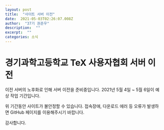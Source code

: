 ```yaml
---
layout: post 
title:  "사이트 서버 이전" 
date:  2021-05-03T02:26:07.008Z 
author:  "37기 권준우" 
description:  "" 
excerpt:  "" 
categories: 소식 
---
```


# 경기과학고등학교 TeX 사용자협회 서버 이전

이전 서버의 노후화로 인해 서버 이전을 준비중입니다.
2021년 5월 4일 ~ 5월 6일이 예상 작업 기간입니다.

위 기간동안 사이트가 불안정할 수 있습니다. 접속장애, 다운로드 에러 등 오류가 발생하면 GitHub 페이지를 이용해주시기 바랍니다.

감사합니다.